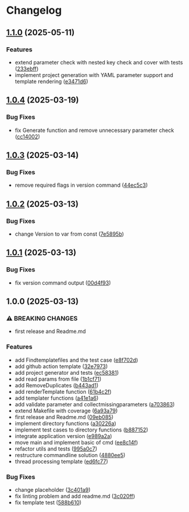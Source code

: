 # Changelog

## [1.1.0](https://github.com/dirtydriver/projgen/compare/v1.0.4...v1.1.0) (2025-05-11)


### Features

* extend parameter check with nested key check and cover with tests ([233ebff](https://github.com/dirtydriver/projgen/commit/233ebffe93b3220e960cb071423e3dd9f9686148))
* implement project generation with YAML parameter support and template rendering ([e3471d6](https://github.com/dirtydriver/projgen/commit/e3471d6d6448ba35efa8c72ffa8b3d31f0a20ab3))

## [1.0.4](https://github.com/dirtydriver/projgen/compare/v1.0.3...v1.0.4) (2025-03-19)


### Bug Fixes

* fix Generate function and remove unnecessary parameter check ([cc14002](https://github.com/dirtydriver/projgen/commit/cc1400200be4d2599b6dedec43415eab4462c82a))

## [1.0.3](https://github.com/dirtydriver/projgen/compare/v1.0.2...v1.0.3) (2025-03-14)


### Bug Fixes

* remove required flags in version command ([44ec5c3](https://github.com/dirtydriver/projgen/commit/44ec5c3b41c61afa5520b4e239329e1c8e1610db))

## [1.0.2](https://github.com/dirtydriver/projgen/compare/v1.0.1...v1.0.2) (2025-03-13)


### Bug Fixes

* change Version to var from const ([7e5895b](https://github.com/dirtydriver/projgen/commit/7e5895be0a82794a32c47819ef49a84bf723e65d))

## [1.0.1](https://github.com/dirtydriver/projgen/compare/v1.0.0...v1.0.1) (2025-03-13)


### Bug Fixes

* fix version command output ([00d4f93](https://github.com/dirtydriver/projgen/commit/00d4f93b8d6da77c86178713a26aa23b404bf4e1))

## 1.0.0 (2025-03-13)


### ⚠ BREAKING CHANGES

* first release and Readme.md

### Features

* add Findtemplatefiles and the test case ([e8f702d](https://github.com/dirtydriver/projgen/commit/e8f702dbe247b1032d9d9370d1fd302a31677798))
* add github action template ([32e7973](https://github.com/dirtydriver/projgen/commit/32e7973dcfd073269ce66f0d31432334c1755579))
* add project generator and tests ([ec58381](https://github.com/dirtydriver/projgen/commit/ec583810e963cf32ead339deb22a3623f66ebcfc))
* add read params from file ([1b1cf71](https://github.com/dirtydriver/projgen/commit/1b1cf71a1df41278c0eeafd974104eec7730bea8))
* add RemoveDuplicates ([b443ad1](https://github.com/dirtydriver/projgen/commit/b443ad1fbae33d7f46ff2148467e5a27cdb912a1))
* add renderTemplate function ([61b4c2f](https://github.com/dirtydriver/projgen/commit/61b4c2fc34d664e1121168568ba0adfa953fda4f))
* add templater functions ([a41e1a6](https://github.com/dirtydriver/projgen/commit/a41e1a66953898d7b247538e2053dd2f6d4c2a20))
* add validate parameter and collectmissingparameters ([a703863](https://github.com/dirtydriver/projgen/commit/a703863c39c2ee3f58d63063c547be357001c575))
* extend Makefile with coverage ([6a93a79](https://github.com/dirtydriver/projgen/commit/6a93a79bb87a89d4b3dd448c89ab0491d5a61188))
* first release and Readme.md ([09eb085](https://github.com/dirtydriver/projgen/commit/09eb085e57c6b3e15ac9b696130c65f20e8e65c1))
* implement directory functions ([a30226a](https://github.com/dirtydriver/projgen/commit/a30226a32c9c0f480a64cbac626d28615ad70077))
* implement test cases to directory functions ([b887152](https://github.com/dirtydriver/projgen/commit/b8871528e01d0f2fefbddd2eae41846648c51ec0))
* integrate application version ([e989a2a](https://github.com/dirtydriver/projgen/commit/e989a2a363ea1961f5e88393cd6fdcd3aac2e604))
* move main and implement basic of cmd ([ee8c14f](https://github.com/dirtydriver/projgen/commit/ee8c14f8090123d6c486669f3936854de564bd49))
* refactor utils and tests ([995a0c7](https://github.com/dirtydriver/projgen/commit/995a0c736512ca7b2ace6681437f4cf4522a11b9))
* restructure commandline solution ([4880ee5](https://github.com/dirtydriver/projgen/commit/4880ee5d3ad8bb9edc09f030fe874146ee71451d))
* thread processing template ([ed6fc77](https://github.com/dirtydriver/projgen/commit/ed6fc7769f87f4812728f300b01aaa4a4d17a5df))


### Bug Fixes

* change placeholder ([3c401a9](https://github.com/dirtydriver/projgen/commit/3c401a9ef21a6695a5252fc4481bf235e5d920fe))
* fix linting problem and add readme.md ([3c020ff](https://github.com/dirtydriver/projgen/commit/3c020ff75f9953e141de724c060eb690c9d93f6d))
* fix template test ([588b610](https://github.com/dirtydriver/projgen/commit/588b610c4c129d379488b1eabe3e6d363cb25c02))
